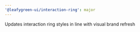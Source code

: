 ```yaml
---
'@leafygreen-ui/interaction-ring': major
---
```


Updates interaction ring styles in line with visual brand refresh

